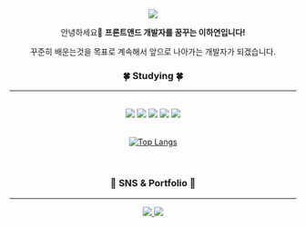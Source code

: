 <div align=center>
	<img src="https://capsule-render.vercel.app/api?type=waving&color=auto&height=200&section=header&text=Hayeon%20Github!&fontSize=70" />	
</div>

<div align=center>

안녕하세요👋 **프론트앤드 개발자를 꿈꾸는 이하연입니다!** <br>

꾸준히 배운는것을 목표로 계속해서 앞으로 나아가는 개발자가 되겠습니다.
</div>

<div align=center>

<h3>🍀 Studying 🍀 </h3> 

- - - - - - - -


<br>
<img src="https://img.shields.io/badge/HTML5-E34F26?style=flat&logo=HTML5&logoColor=white" />
<img src="https://img.shields.io/badge/CSS3-1572B6?style=flat&logo=CSS3&logoColor=white" />
<img src="https://img.shields.io/badge/JavaScript-F7DF1E?style=flat&logo=JavaScript&logoColor=white" />
<img src="https://img.shields.io/badge/React-61DAFB?style=flat&logo=React&logoColor=white" />
<img src="https://img.shields.io/badge/typescript-3178C6?style=flat&logo=typescript&logoColor=white" />

</div>

<br>

<div  align=center>

[![Top Langs](https://github-readme-stats.vercel.app/api/top-langs/?username=cocorig&layout=compact)](https://github.com/cocorig/cocorig
)

</div>

<br>

<div align=center>

<h3>🌷 SNS & Portfolio 🌷</h3> 

- - - - -

<a href="https://velog.io/@cocorig">
	  <img src="https://img.shields.io/badge/Blog-FF9800?style=flat&logo=Blogger&logoColor=white" />
</a>
	<a href="">
	<img src="https://img.shields.io/badge/Notion-000000?style=flat&logo=Notion&logoColor=white" />
</a>
	
</div>

